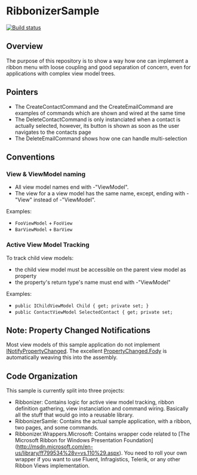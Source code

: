 RibbonizerSample
================

[![Build status](https://ci.appveyor.com/api/projects/status?id=8ok9slq91ju4qdjr)](https://ci.appveyor.com/project/ribbonizersample)
## Overview
The purpose of this repository is to show a way how one can implement a ribbon menu with loose coupling and good separation of concern, even for applications with complex view model trees.

## Pointers
* The CreateContactCommand and the CreateEmailCommand are examples of commands which are shown and wired at the same time
* The DeleteContactCommand is only instanciated when a contact is actually selected, however, its button is shown as soon as the user navigates to the contacts page
* The DeleteEmailCommand shows how one can handle multi-selection


## Conventions
### View & ViewModel naming
* All view model names end with -"ViewModel".
* The view for a a view model has the same name, except, ending with -"View" instead of -"ViewModel".

Examples:
* `FooViewModel` + `FooView`
* `BarViewModel` + `BarView`

### Active View Model Tracking
To track child view models:
* the child view model must be accessible on the parent view model as property
* the property's return type's name must end with -"ViewModel"

Examples:
* `public IChildViewModel Child { get; private set; }`
* `public ContactViewModel SelectedContact { get; private set;`

## Note: Property Changed Notifications

Most view models of this sample application do not implement [INotifyPropertyChanged](http://msdn.microsoft.com/en-us/library/system.componentmodel.inotifypropertychanged.aspx). The excellent [PropertyChanged.Fody](https://raw.github.com/Fody/PropertyChanged) is automatically weaving this into the assembly.

## Code Organization
This sample is currently split into three projects:
* Ribbonizer: Contains logic for active view model tracking, ribbon definition gathering, view instanciation and command wiring. Basically all the stuff that would go into a reusable library.
* RibbonizerSamle: Contains the actual sample application, with a ribbon, two pages, and some commands.
* Ribbonizer.Wrappers.Microsoft: Contains wrapper code related to [The Microsoft Ribbon for Windows Presentation Foundation] (http://msdn.microsoft.com/en-us/library/ff799534%28v=vs.110%29.aspx). You need to roll your own wrapper if you want to use Fluent, Infragistics, Telerik, or any other Ribbon Views implementation.
